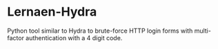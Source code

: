 # Lernaen-Hydra
Python tool similar to Hydra to brute-force HTTP login forms with multi-factor authentication with a 4 digit code.
